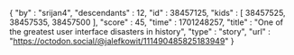 {
  "by" : "srijan4",
  "descendants" : 12,
  "id" : 38457125,
  "kids" : [ 38457525, 38457535, 38457500 ],
  "score" : 45,
  "time" : 1701248257,
  "title" : "One of the greatest user interface disasters in history",
  "type" : "story",
  "url" : "https://octodon.social/@jalefkowit/111490485825183949"
}
